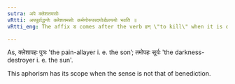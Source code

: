 ```yaml
---
sutra: अपे क्लेशतमसोः
vRtti: अपपूर्वाद्धन्तेः क्लेशतमसोः कर्मणोरुपपदयोर्डप्रत्ययो भवति ॥
vRtti_eng: The affix ड comes after the verb हन् \"to kill\" when it is compounded with the preposition अप्, and when the object in composition with it, is the word क्लेश \"pain\" or तमस् \"darkness\".

---
```

As, क्लेशापहः पुत्रः 'the pain-allayer i. e. the son’; तमोपहः सूर्यः 'the darkness-destroyer i. e. the sun'.

This aphorism has its scope when the sense is not that of benediction.